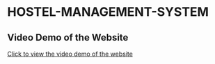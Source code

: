 # HOSTEL-MANAGEMENT-SYSTEM

## Video Demo of the Website
<a href="https://drive.google.com/file/d/1OyRp1rQcrcoCezkwzqI3alShi1uxCBC5/view?usp=sharing">Click to view the video demo of the website</a>
